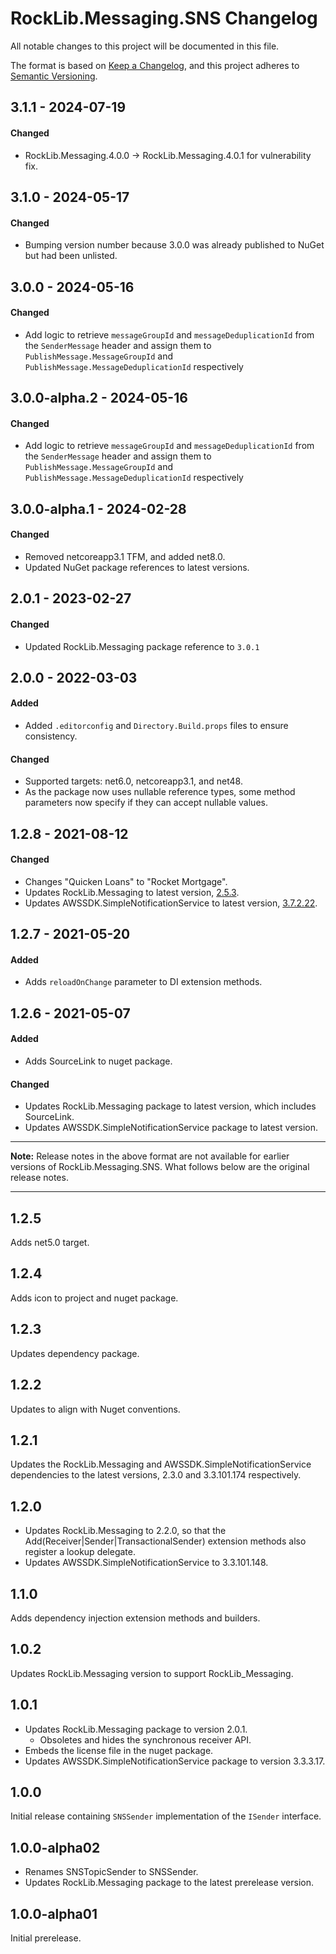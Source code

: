 # RockLib.Messaging.SNS Changelog

All notable changes to this project will be documented in this file.

The format is based on [Keep a Changelog](https://keepachangelog.com/en/1.0.0/),
and this project adheres to [Semantic Versioning](https://semver.org/spec/v2.0.0.html).

## 3.1.1 - 2024-07-19

#### Changed
- RockLib.Messaging.4.0.0 -> RockLib.Messaging.4.0.1 for vulnerability fix.

## 3.1.0 - 2024-05-17

#### Changed
- Bumping version number because 3.0.0 was already published to NuGet but had been unlisted.

## 3.0.0 - 2024-05-16

#### Changed
- Add logic to retrieve `messageGroupId` and `messageDeduplicationId` from the `SenderMessage` header and assign them to `PublishMessage.MessageGroupId` and `PublishMessage.MessageDeduplicationId` respectively

## 3.0.0-alpha.2 - 2024-05-16

#### Changed
- Add logic to retrieve `messageGroupId` and `messageDeduplicationId` from the `SenderMessage` header and assign them to `PublishMessage.MessageGroupId` and `PublishMessage.MessageDeduplicationId` respectively

## 3.0.0-alpha.1 - 2024-02-28

#### Changed
- Removed netcoreapp3.1 TFM, and added net8.0.
- Updated NuGet package references to latest versions.

## 2.0.1 - 2023-02-27

#### Changed
- Updated RockLib.Messaging package reference to `3.0.1`

## 2.0.0 - 2022-03-03
	
#### Added
- Added `.editorconfig` and `Directory.Build.props` files to ensure consistency.

#### Changed
- Supported targets: net6.0, netcoreapp3.1, and net48.
- As the package now uses nullable reference types, some method parameters now specify if they can accept nullable values.
	
## 1.2.8 - 2021-08-12

#### Changed

- Changes "Quicken Loans" to "Rocket Mortgage".
- Updates RockLib.Messaging to latest version, [2.5.3](https://github.com/RockLib/RockLib.Messaging/blob/main/RockLib.Messaging/CHANGELOG.md#253---2021-08-12).
- Updates AWSSDK.SimpleNotificationService to latest version, [3.7.2.22](https://github.com/aws/aws-sdk-net/blob/master/SDK.CHANGELOG.md#37950-2021-08-12-1814-utc).

## 1.2.7 - 2021-05-20

#### Added

- Adds `reloadOnChange` parameter to DI extension methods.

## 1.2.6 - 2021-05-07

#### Added

- Adds SourceLink to nuget package.

#### Changed

- Updates RockLib.Messaging package to latest version, which includes SourceLink.
- Updates AWSSDK.SimpleNotificationService package to latest version.

----

**Note:** Release notes in the above format are not available for earlier versions of
RockLib.Messaging.SNS. What follows below are the original release notes.

----

## 1.2.5

Adds net5.0 target.

## 1.2.4

Adds icon to project and nuget package.

## 1.2.3

Updates dependency package.

## 1.2.2

Updates to align with Nuget conventions.

## 1.2.1

Updates the RockLib.Messaging and AWSSDK.SimpleNotificationService dependencies to the latest versions, 2.3.0 and 3.3.101.174 respectively.

## 1.2.0

- Updates RockLib.Messaging to 2.2.0, so that the Add(Receiver|Sender|TransactionalSender) extension methods also register a lookup delegate.
- Updates AWSSDK.SimpleNotificationService to 3.3.101.148.

## 1.1.0

Adds dependency injection extension methods and builders.

## 1.0.2

Updates RockLib.Messaging version to support RockLib_Messaging.

## 1.0.1

- Updates RockLib.Messaging package to version 2.0.1.
  - Obsoletes and hides the synchronous receiver API.
- Embeds the license file in the nuget package.
- Updates AWSSDK.SimpleNotificationService package to version 3.3.3.17.

## 1.0.0

Initial release containing `SNSSender` implementation of the `ISender` interface.

## 1.0.0-alpha02

- Renames SNSTopicSender to SNSSender.
- Updates RockLib.Messaging package to the latest prerelease version.

## 1.0.0-alpha01

Initial prerelease.
